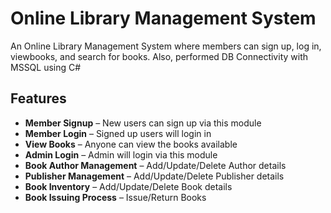 
# Online Library Management System

An Online Library Management System where members can sign up, log in, viewbooks, and search for books. 
Also, performed DB Connectivity with MSSQL using C#
## Features

- **Member Signup** – New users can sign up via this module
- **Member Login** – Signed up users will login in
- **View Books** – Anyone can view the books available
- **Admin Login** – Admin will login via this module
- **Book Author Management** – Add/Update/Delete Author details
- **Publisher Management** – Add/Update/Delete Publisher details
- **Book Inventory** – Add/Update/Delete Book details
- **Book Issuing Process** – Issue/Return Books

